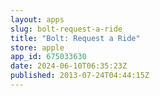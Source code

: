 ```yaml
---
layout: apps
slug: bolt-request-a-ride
title: "Bolt: Request a Ride"
store: apple
app_id: 675033630
date: 2024-06-10T06:35:23Z
published: 2013-07-24T04:44:15Z
---
```

